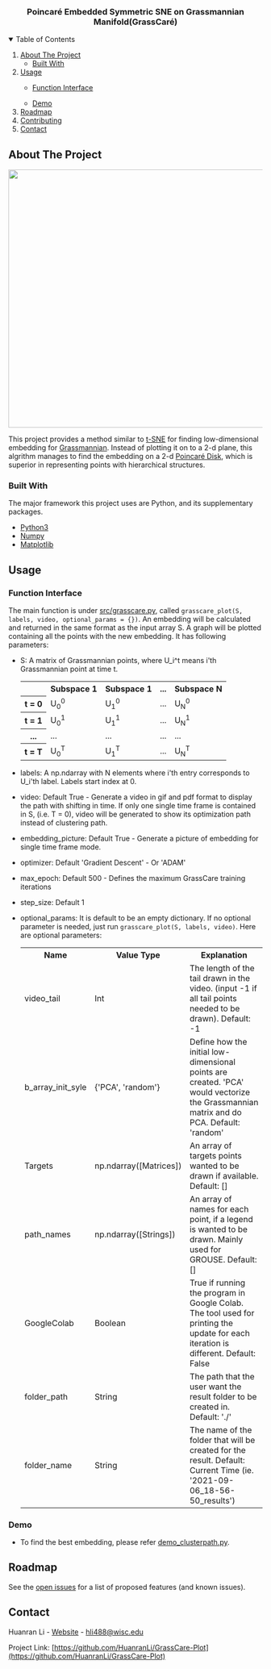 

<!-- PROJECT LOGO -->
<br />
<p align="center">


  <h3 align="center">Poincar&eacute; Embedded Symmetric SNE on Grassmannian Manifold(GrassCar&eacute)</h3>

</p>




<!-- TABLE OF CONTENTS -->
<details open="open">
  <summary>Table of Contents</summary>
  <ol>
    <li>
      <a href="#about-the-project">About The Project</a>
      <ul>
        <li><a href="#built-with">Built With</a></li>
      </ul>
    </li>
    <li><a href="#usage">Usage</a></li>
      <ul>
           <li><a href="#function-interface">Function Interface</a></li>
      </ul>
      <ul>
           <li><a href="#demo">Demo</a></li>
      </ul>
    <li><a href="#roadmap">Roadmap</a></li>
    <li><a href="#contributing">Contributing</a></li>
    <li><a href="#contact">Contact</a></li>
  </ol>
</details>



<!-- ABOUT THE PROJECT -->
## About The Project
<BODY>
  <IMG SRC="https://github.com/HuanranLi/GrassCare-Plot/blob/main/graph/Optimization%20Process.gif" width="512" height="512">
</BODY>

This project provides a method similar to <a href = 'https://en.wikipedia.org/wiki/T-distributed_stochastic_neighbor_embedding'>t-SNE</a> for finding low-dimensional embedding for <a href = 'https://en.wikipedia.org/wiki/Grassmannian'>Grassmannian</a>. Instead of plotting it on to a 2-d plane, this algrithm manages to find the embedding on a 2-d <a href = 'https://en.wikipedia.org/wiki/Poincar%C3%A9_disk_model'>Poincar&eacute; Disk</a>, which is superior in representing points with hierarchical structures.

### Built With

The major framework this project uses are Python, and its supplementary packages.
* [Python3](https://www.python.org/)
* [Numpy](https://numpy.org/)
* [Matplotlib](https://matplotlib.org/)

## Usage
### Function Interface
<!-- Function Interface -->
 The main function is under [src/grasscare.py](https://github.com/HuanranLi/GrassCare-Plot/blob/main/src/grasscare.py), called `grasscare_plot(S, labels, video, optional_params = {})`. An embedding will be calculated and returned in the same format as the input array S. A graph will be plotted containing all the points with the new embedding. It has following parameters:
  * S: A matrix of Grassmannian points, where U_i^t means i'th Grassmannian point at time t.

    <table id="vertical-1">
            <tr>
              <th></th>
              <th>Subspace 1</th>
              <th>Subspace 1</th>
              <th>...</th>
              <th>Subspace N</th>
            </tr>
            <tr>
                <th>t = 0</th>
                <td>U<sub>0</sub><sup>0</sup></td> <td>U<sub>1</sub><sup>0</sup></td> <td>...</td> <td>U<sub>N</sub><sup>0</sup></td>
            </tr>
            <tr>
                <th>t = 1</th>
                <td>U<sub>0</sub><sup>1</sup></td> <td>U<sub>1</sub><sup>1</sup></td> <td>...</td> <td>U<sub>N</sub><sup>1</sup></td>
            </tr>
            <tr>
                <th>...</th>
                      <td>...</td>      <td>...</td>      <td>...</td>      <td>...</td>
            </tr>
            <tr>
                <th>t = T</th>
                <td>U<sub>0</sub><sup>T</sup></td> <td>U<sub>1</sub><sup>T</sup></td> <td>...</td> <td>U<sub>N</sub><sup>T</sup></td>
            </tr>
        </table>

  * labels: A np.ndarray with N elements where i'th entry corresponds to U_i'th label. Labels start index at 0.
  * video: Default True - Generate a video in gif and pdf format to display the path with shifting in time. If only one single time frame is contained in S, (i.e. T = 0), video will be generated to show its optimization path instead of clustering path.
  * embedding_picture: Default True - Generate a picture of embedding for single time frame mode.
  * optimizer: Default 'Gradient Descent' - Or 'ADAM'
  * max_epoch: Default 500 - Defines the maximum GrassCare training iterations
  * step_size: Default 1
  * optional_params: It is default to be an empty dictionary. If no optional parameter is needed, just run `grasscare_plot(S, labels, video)`. Here are optional parameters:
    <table id="OPT">
    <tr>
      <th>Name</th>
      <th>Value Type</th>
      <th>Explanation</th>
    </tr>
    <tr>
      <td>video_tail</td>
      <td>Int</td>
      <td>The length of the tail drawn in the video. (input -1 if all tail points needed to be drawn). Default: -1</td>
    </tr>
    <tr>
      <td>b_array_init_syle</td>
      <td>{'PCA', 'random'}</td>
      <td>Define how the initial low-dimensional points are created. 'PCA' would vectorize the Grassmannian matrix and do PCA. Default: 'random'</td>
    </tr>    
    <tr>
      <td>Targets</td>
      <td>np.ndarray([Matrices])</td>
      <td>An array of targets points wanted to be drawn if available. Default: []</td>
    </tr>
    <tr>
      <td>path_names</td>
      <td>np.ndarray([Strings])</td>
      <td>An array of names for each point, if a legend is wanted to be drawn. Mainly used for GROUSE. Default: []</td>
    </tr>
    <tr>
      <td>GoogleColab</td>
      <td>Boolean</td>
      <td>True if running the program in Google Colab. The tool used for printing the update for each iteration is different. Default: False</td>
    </tr>
    <tr>
      <td>folder_path</td>
      <td>String</td>
      <td>The path that the user want the result folder to be created in. Default: './'</td>
    </tr>
    <tr>
      <td>folder_name</td>
      <td>String</td>
      <td>The name of the folder that will be created for the result. Default: Current Time (ie. '2021-09-06_18-56-50_results')</td>
    </tr>

    </table>






<!-- USAGE EXAMPLES -->
### Demo
* To find the best embedding, please refer [demo_clusterpath.py](https://github.com/HuanranLi/GrassCare-Plot/blob/main/demo/demo_clusterpath.py). 

<!-- ROADMAP -->
## Roadmap

See the [open issues](https://github.com/HuanranLi/Poincare-Embedded-Symmetric-SNE/issues) for a list of proposed features (and known issues).




<!-- CONTACT -->
## Contact

Huanran Li - [Website](https://huanranli.github.io/) - hli488@wisc.edu

Project Link: [https://github.com/HuanranLi/GrassCare-Plot](https://github.com/HuanranLi/GrassCare-Plot)
